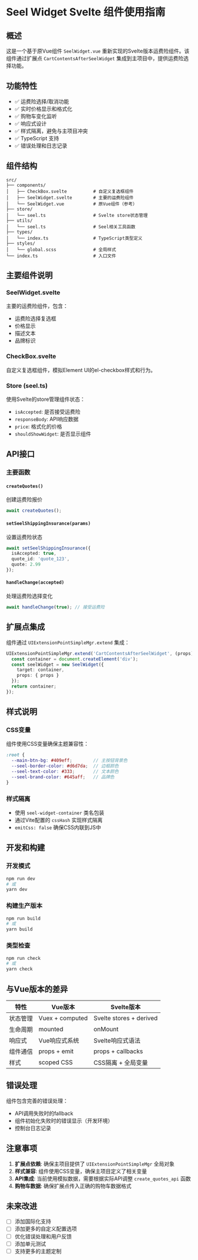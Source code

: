 # Seel Widget Svelte 组件使用指南

## 概述

这是一个基于原Vue组件 `SeelWidget.vue` 重新实现的Svelte版本运费险组件。该组件通过扩展点 `CartContentsAfterSeelWidget` 集成到主项目中，提供运费险选择功能。

## 功能特性

- ✅ 运费险选择/取消功能
- ✅ 实时价格显示和格式化
- ✅ 购物车变化监听
- ✅ 响应式设计
- ✅ 样式隔离，避免与主项目冲突
- ✅ TypeScript 支持
- ✅ 错误处理和日志记录

## 组件结构

```
src/
├── components/
│   ├── CheckBox.svelte          # 自定义复选框组件
│   ├── SeelWidget.svelte        # 主要的运费险组件
│   └── SeelWidget.vue           # 原Vue组件（参考）
├── store/
│   └── seel.ts                  # Svelte store状态管理
├── utils/
│   └── seel.ts                  # Seel相关工具函数
├── types/
│   └── index.ts                 # TypeScript类型定义
├── styles/
│   └── global.scss              # 全局样式
└── index.ts                     # 入口文件
```

## 主要组件说明

### SeelWidget.svelte
主要的运费险组件，包含：
- 运费险选择复选框
- 价格显示
- 描述文本
- 品牌标识

### CheckBox.svelte
自定义复选框组件，模拟Element UI的el-checkbox样式和行为。

### Store (seel.ts)
使用Svelte的store管理组件状态：
- `isAccepted`: 是否接受运费险
- `responseBody`: API响应数据
- `price`: 格式化的价格
- `shouldShowWidget`: 是否显示组件

## API接口

### 主要函数

#### `createQuotes()`
创建运费险报价
```typescript
await createQuotes();
```

#### `setSeelShippingInsurance(params)`
设置运费险状态
```typescript
await setSeelShippingInsurance({
  isAccepted: true,
  quote_id: 'quote_123',
  quote: 2.99
});
```

#### `handleChange(accepted)`
处理运费险选择变化
```typescript
await handleChange(true); // 接受运费险
```

## 扩展点集成

组件通过 `UIExtensionPointSimpleMgr.extend` 集成：

```typescript
UIExtensionPointSimpleMgr.extend('CartContentsAfterSeelWidget', (props) => {
  const container = document.createElement('div');
  const seelWidget = new SeelWidget({
    target: container,
    props: { props }
  });
  return container;
});
```

## 样式说明

### CSS变量
组件使用CSS变量确保主题兼容性：
```scss
:root {
  --main-btn-bg: #409eff;        // 主按钮背景色
  --seel-border-color: #d6d7da;  // 边框颜色
  --seel-text-color: #333;       // 文本颜色
  --seel-brand-color: #645aff;   // 品牌色
}
```

### 样式隔离
- 使用 `seel-widget-container` 类名包装
- 通过Vite配置的 `cssHash` 实现样式隔离
- `emitCss: false` 确保CSS内联到JS中

## 开发和构建

### 开发模式
```bash
npm run dev
# 或
yarn dev
```

### 构建生产版本
```bash
npm run build
# 或
yarn build
```

### 类型检查
```bash
npm run check
# 或
yarn check
```

## 与Vue版本的差异

| 特性 | Vue版本 | Svelte版本 |
|------|---------|------------|
| 状态管理 | Vuex + computed | Svelte stores + derived |
| 生命周期 | mounted | onMount |
| 响应式 | Vue响应式系统 | Svelte响应式语法 |
| 组件通信 | props + emit | props + callbacks |
| 样式 | scoped CSS | CSS隔离 + 全局变量 |

## 错误处理

组件包含完善的错误处理：
- API调用失败时的fallback
- 组件初始化失败时的错误显示（开发环境）
- 控制台日志记录

## 注意事项

1. **扩展点依赖**: 确保主项目提供了 `UIExtensionPointSimpleMgr` 全局对象
2. **样式兼容**: 组件使用CSS变量，确保主项目定义了相关变量
3. **API集成**: 当前使用模拟数据，需要根据实际API调整 `create_quotes_api` 函数
4. **购物车数据**: 确保扩展点传入正确的购物车数据格式

## 未来改进

- [ ] 添加国际化支持
- [ ] 添加更多的自定义配置选项
- [ ] 优化错误处理和用户反馈
- [ ] 添加单元测试
- [ ] 支持更多的主题定制
